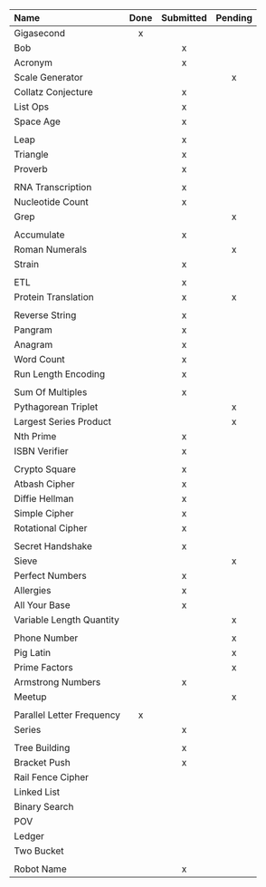 | Name | Done | Submitted | Pending |
| :--- | :---: | :---: | :---: |
| Gigasecond | x |  |  |
| Bob |  | x |  |
| Acronym |  | x |  |
| Scale Generator |  |  | x |
| Collatz Conjecture |  | x |  |
| List Ops |  | x |  |
| Space Age |  | x |  |
| | | | |
| Leap |  | x |  |
| Triangle |  | x |  |
| Proverb |  | x |  |
| | | | |
| RNA Transcription |  | x |  |
| Nucleotide Count |  | x |  |
| Grep |  |  | x |
| | | | |
| Accumulate |  | x |  |
| Roman Numerals |  |  | x |
| Strain |  | x |  |
| | | | |
| ETL |  | x |  |
| Protein Translation |  | x | x |
| | | | |
| Reverse String |  | x |  |
| Pangram |  | x |  |
| Anagram |  | x |  |
| Word Count |  | x |  |
| Run Length Encoding |  | x |  |
| | | | |
| Sum Of Multiples |  | x |  |
| Pythagorean Triplet |  |  | x |
| Largest Series Product |  |  | x |
| Nth Prime |  | x |  |
| ISBN Verifier |  | x |  |
| | | | |
| Crypto Square |  | x |  |
| Atbash Cipher |  | x |  |
| Diffie Hellman |  | x |  |
| Simple Cipher |  | x |  |
| Rotational Cipher |  | x |  |
| | | | |
| Secret Handshake |  | x |  |
| Sieve |  |  | x |
| Perfect Numbers |  | x |  |
| Allergies |  | x |  |
| All Your Base |  | x |  |
| Variable Length Quantity |  |  | x |
| | | | |
| Phone Number |  |  | x |
| Pig Latin |  |  | x |
| Prime Factors |  |  | x |
| Armstrong Numbers |  | x |  |
| Meetup |  |  | x |
| | | |
| Parallel Letter Frequency | x |  |  |
| Series |  | x |  |
| | | |
| Tree Building |  | x |  |
| Bracket Push |  | x |  |
| Rail Fence Cipher  |  |  |  |
| Linked List |  |  |  |
| Binary Search |  |  |  |
| POV |  |  |  |
| Ledger |  |  |  |
| Two Bucket |  |  |  |
| | | | |
| Robot Name |  | x |  |
